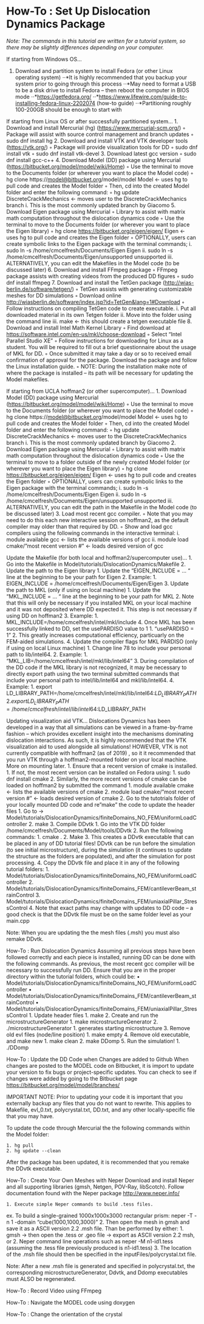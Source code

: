 
# How-To : Set Up Dislocation Dynamics Package
<em>Note: The commands in this tutorial are written for a tutorial system, so there may be slightly differences depending on your computer. </em>


If starting from Windows OS…<p>
1. Download and partition system to install Fedora (or other Linux operating system) 
⋅⋅*It is highly recommended that you backup your system prior to going through this process
⋅⋅*May need to format a USB to be a disk drive to install Fedora – then reboot the computer in BIOS mode
⋅⋅*https://getfedora.org/
⋅⋅*https://www.lifewire.com/guide-to-installing-fedora-linux-2202074 (how-to guide)
⋅⋅*Partitioning roughly 100-200GB should be enough to start with 
    
If starting from Linux OS or after successfully partitioned system…
    1. Download and install Mercurial (hg) (https://www.mercurial-scm.org/)
        ◦ Package will assist with source control management and branch updates 
        ◦  sudo dnf install hg
    2. Download and install VTK and VTK developer tools (https://vtk.org/)
        ◦ Package will provide visualization tools for DD
        ◦  sudo dnf install vtk
        ◦  sudo dnf install vtk-devel
    3. Download latest gcc version
        ◦  sudo dnf install gcc-c++
    4. Download Model (DD) package using Mercurial (https://bitbucket.org/model/model/wiki/Home)
        ◦ Use the terminal to move to the Documents folder (or wherever you want to place the Model code)
        ◦  hg clone https://model@bitbucket.org/model/model Model  <- uses hg to pull code and creates the Model folder 
        ◦ Then, cd into the created Model folder and enter the following command:
        ◦  hg update DiscreteCrackMechanics <- moves user to the DiscreteCrackMechanics branch
            i. This is the most commonly updated branch by Giacomo
    5. Download Eigen package using Mercurial 
        ◦ Library to assist with matrix math computation throughout the dislocation dynamics code
        ◦ Use the terminal to move to the Documents folder (or wherever you want to place the Eigen library)
        ◦  hg clone https://bitbucket.org/eigen/eigen/ Eigen <- uses hg to pull code and creates the Eigen folder 
        ◦ OPTIONALLY, users can create symbolic links to the Eigen package with the terminal commands;
            i.  sudo ln -s /home/cmcelfresh/Documents/Eigen Eigen
            ii.  sudo ln -s /home/cmcelfresh/Documents/Eigen/unsupported unsupported
            iii. ALTERNATIVELY, you can edit the Makefiles in the Model code (to be discussed later)
    6. Download and install FFmpeg package
        ◦ FFmpeg package assists with creating videos from the produced DD figures
        ◦  sudo dnf install ffmpeg
    7. Download and install the TetGen package (http://wias-berlin.de/software/tetgen/)
        ◦ TetGen assists with generating customizable meshes for DD simulations
        ◦ Download online http://wiasberlin.de/software/index.jsp?id=TetGen&lang=1#Download
        ◦ Follow instructions on compiling TetGen code to create executable. 
            i. Put all downloaded material in its own Tetgen folder
            ii. Move into the folder using the command line
            iii.  make <- this should create a tetgen executable file
    8. Download and install Intel Math Kernel Library 
        ◦ Find download at https://software.intel.com/en-us/mkl/choose-download
        ◦ Select “Intel Parallel Studio XE”
        ◦ Follow instructions for downloading for Linux as a student. You will be required to fill out a brief questionnaire about the usage of MKL for DD. 
        ◦ Once submitted it may take a day or so to received email confirmation of approval for the package. Download the package and follow the Linux installation guide. 
        ◦ NOTE: During the installation make note of where the package is installed – its path will be necessary for updating the Model makefiles. 

If starting from UCLA hoffman2 (or other supercomputer)…
    1. Download Model (DD) package using Mercurial (https://bitbucket.org/model/model/wiki/Home)
        ◦ Use the terminal to move to the Documents folder (or wherever you want to place the Model code)
        ◦  hg clone https://model@bitbucket.org/model/model Model  <- uses hg to pull code and creates the Model folder 
        ◦ Then, cd into the created Model folder and enter the following command:
        ◦  hg update DiscreteCrackMechanics <- moves user to the DiscreteCrackMechanics branch
            i. This is the most commonly updated branch by Giacomo
    2. Download Eigen package using Mercurial 
        ◦ Library to assist with matrix math computation throughout the dislocation dynamics code
        ◦ Use the terminal to move to a folder outside of the newly created Model folder (or wherever you want to place the Eigen library)
        ◦  hg clone https://bitbucket.org/eigen/eigen/ Eigen <- uses hg to pull code and creates the Eigen folder 
        ◦ OPTIONALLY, users can create symbolic links to the Eigen package with the terminal commands;
            i.  sudo ln -s /home/cmcelfresh/Documents/Eigen Eigen
            ii.  sudo ln -s /home/cmcelfresh/Documents/Eigen/unsupported unsupported
            iii. ALTERNATIVELY, you can edit the path in the Makefile in the Model code (to be discussed later)
    3. Load most recent gcc compiler. 
        ◦ Note that you may need to do this each new interactive session on hoffman2, as the default compiler may older than that required by DD. 
        ◦ Show and load gcc compilers using the following commands in the interactive terminal:
            i. module available gcc ← lists the available versions of gcc 
            ii. module load cmake/”most recent version #” ← loads desired version of gcc 

Update the Makefile (for both local and hoffman2/supercomputer use)…
    1. Go into the Makefile in Model/tutorials/DislocationDynamics/Makefile
    2. Update the path to the Eigen library
        1. Update the “EIGEN_INCLUDE = … “ line at the beginning to be your path for Eigen
        2. Example: 
            1. EIGEN_INCLUDE = /home/cmcelfresh/Documents/Eigen/Eigen
    3. Update the path to MKL (only if using on local machine)
        1. Update the “MKL_INCLUDE = … “ line at the beginning to be your path for  MKL
        2. Note that this will only be necessary if you installed MKL on your local machine and it was not deposited where DD expected it. This step is not necessary if using DD on hoffman2
        3. Example:
            1. MKL_INCLUDE=/home/cmcelfresh/intel/mkl/include
        4. Once MKL has been successfully linked to DD, set the usePARDISO value to 1
            1. “usePARDISO = 1”
            2. This greatly increases computational efficiency, particuarly on the FEM-aided simulations. 
    4. Update the compiler flags for MKL PARDISO (only if using on local Linux machine)
        1. Change line 78 to include your personal path to lib/intel64. 
        2. Example:
            1. “MKL_LIB=/home/cmcelfresh/intel/mkl/lib/intel64”
        3. During compilation of the DD code if the MKL library is not recognized, it may be necessary to directly export path using  the two terminal submitted commands that include your personal path to intel/lib/intel64 and mkl/lib/intel64. 
        4. Example:
            1. export LD_LIBRARY_PATH=/home/cmcelfresh/intel/mkl/lib/intel64:$LD_LIBRARY_PATH
            2. export LD_LIBRARY_PATH=/home/cmcelfresh/intel/lib/intel64:$LD_LIBRARY_PATH

Updating visualization aid VTK…
Dislocations Dynamics has been developed in a way that all simulations can be viewed in a frame-by-frame fashion – which provides excellent insight into the mechanisms dominating dislocation interactions. As such, it is highly recommended that the VTK visualization aid to used alongside all simulations!
HOWEVER, VTK is not currently compatible with hoffman2 (as of 2019) , so it it recommended that you run VTK through a hoffman2-mounted folder on your local machine. More on mounting later.
    1. Ensure that a recent version of cmake is installed. 
        1. If not, the most recent version can be installed on Fedora using:
            1. sudo dnf install cmake
        2. Similarly, the more recent versions of cmake can be loaded on hoffman2 by submitted the command
            1. module available cmake ← lists the available versions of cmake 
            2. module load cmake/”most recent version #” ← loads desired version of cmake 
    2. Go to the tutotrials folder of your locally mounted DD code and re”make” the code to update the header files
            1. Go to → Model/tutorials/DislocationDynamics/finiteDomains_NO_FEM/uniformLoadController
            2.  make
    3. Compile DDvtk
        1. Go into the VTK DD folder /home/cmcelfresh/Documents/Model/tools/DDvtk
        2. Run the following commands:
            1. cmake .
            2. Make
        3. This creates a DDvtk executable that can be placed in any of DD tutorial files! DDvtk can be run before the simulation (to see initial microstructure), during the simulation (it continues to update the structure as the folders are populated), and after the simulation for post processing. 
        4. Copy the DDvtk file and place it in any of the following tutorial folders:
            1. Model/tutorials/DislocationDynamics/finiteDomains_NO_FEM/uniformLoadController
            2. Model/tutorials/DislocationDynamics/finiteDomains_FEM/cantileverBeam_strainControl
            3. Model/tutorials/DislocationDynamics/finiteDomains_FEM/uniaxialPillar_StressControl
            4. Note that exact paths may change with updates to DD code – a good check is that the DDvtk file must be on the same folder level as your main.cpp

Note: When you are updating the the mesh files (.msh) you must also remake DDvtk.


How-To : Run Dislocation Dynamics
Assuming all previous steps have been followed correctly and each piece is installed, running DD can be done with the following commands. As previous, the most recent gcc compiler will be necessary to successfully run DD. Ensure that you are in the proper directory within the tutorial folders, which could be:
    • Model/tutorials/DislocationDynamics/finiteDomains_NO_FEM/uniformLoadController
    • Model/tutorials/DislocationDynamics/finiteDomains_FEM/cantileverBeam_strainControl
    • Model/tutorials/DislocationDynamics/finiteDomains_FEM/uniaxialPillar_StressControl
    1. Update header files
        1. make
    2. Create and run the microstructureGenerator
        1. make microstructureGenerator
        2. ./microstructureGenerator
            1. generates starting microstructure
    3. Remove old evl files (node/line position)
        1. make empty
    4. Remove old executable, and make new
        1. make clean
        2. make DDomp
    5. Run the simulation!
        1. ./DDomp



How-To :  Update the DD Code when Changes are added to Github
When changes are posted to the MODEL code on Bitbucket, it is import to update your version to fix bugs or project-specific updates. You can check to see if changes were added by going to the Bitbucket page https://bitbucket.org/model/model/branches/

IMPORTANT NOTE: Prior to updating your code it is important that you externally backup any files that you do not want to rewrite. This applies to Makefile, evl_0.txt, polycrystal.txt, DD.txt, and any other locally-specific file that you may have. 

To update the code through Mercurial the the following commands within the Model folder:

    1. hg pull
    2. hg update --clean

After the package has been updated, it is recommended that you remake the DDvtk executable. 

How-To : Create Your Own Meshes with Neper
Download and install Neper and all supporting libraries (gmsh, Netgen, POV-Ray, libScotch). Follow documentation found with the Neper package http://www.neper.info/

    1. Execute simple Neper commands to build .tess files.
ex. To build a single-grained 1000x1000x3000 rectangular prism:
 	neper -T -n 1 -domain “cube(1000,1000,3000)”
    2. Then open the mesh in gmsh and save it as a ASCII version 2.2 .msh file. 
Than be performed by either:
            1. gmsh → then open the .tess or .geo file → export as ASCII version 2.2 msh, or
            2. Neper command line operations such as
neper -M n1-id1.tess  (assuming the .tess file previously produced is n1-id1.tess)
    3. The location of the .msh file should then be specified in the inputFiles/polycrystal.txt file.


Note:  After a new .msh file is generated and specified in polycrystal.txt, the corresponding microstructureGenerator, Ddvtk, and Ddomp executables must ALSO be regenerated.

How-To : Record Video using FFmpeg



How-To : Navigate the MODEL code using doxygen


How-To : Change the orientation of the crystal 
